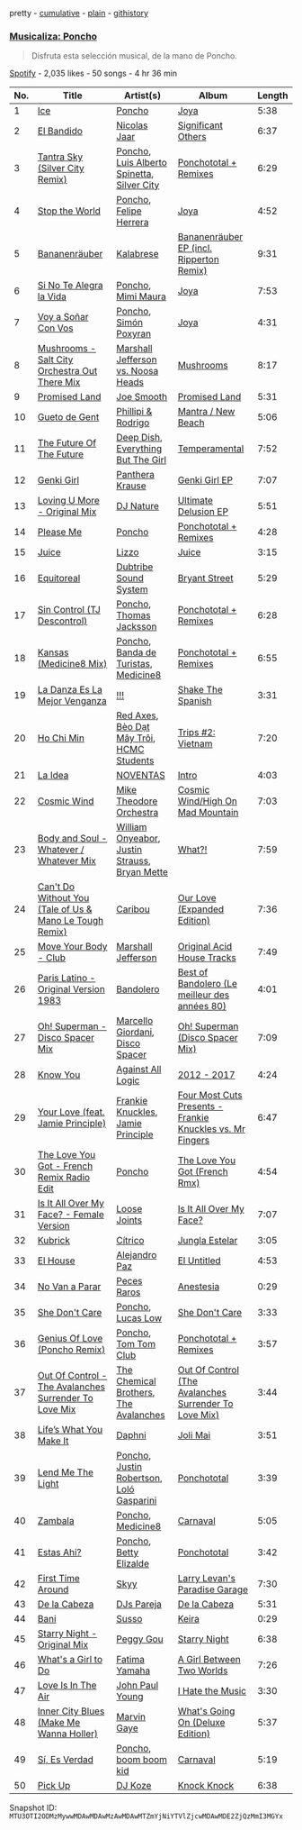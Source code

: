 pretty - [cumulative](/playlists/cumulative/37i9dQZF1DXdTi4rHtlES7.md) - [plain](/playlists/plain/37i9dQZF1DXdTi4rHtlES7) - [githistory](https://github.githistory.xyz/mackorone/spotify-playlist-archive/blob/main/playlists/plain/37i9dQZF1DXdTi4rHtlES7)

### [Musicaliza: Poncho](https://open.spotify.com/playlist/37i9dQZF1DXdTi4rHtlES7)

> Disfruta esta selección musical, de la mano de Poncho.

[Spotify](https://open.spotify.com/user/spotify) - 2,035 likes - 50 songs - 4 hr 36 min

| No. | Title | Artist(s) | Album | Length |
|---|---|---|---|---|
| 1 | [Ice](https://open.spotify.com/track/3IaIGFRkwbseokGulbYCJW) | [Poncho](https://open.spotify.com/artist/4ADdzb8h9qQTE8XPmSxY8r) | [Joya](https://open.spotify.com/album/4AMYEdyQWIvwyRzXZF0FA0) | 5:38 |
| 2 | [El Bandido](https://open.spotify.com/track/0YQznyH9mJn6UTwWFHqy4b) | [Nicolas Jaar](https://open.spotify.com/artist/5a0etAzO5V26gvlbmHzT9W) | [Significant Others](https://open.spotify.com/album/3LPOvF8M3DijXowBs1MdDr) | 6:37 |
| 3 | [Tantra Sky \(Silver City Remix\)](https://open.spotify.com/track/5oQS3IaRUSoDbAHPqxz50o) | [Poncho](https://open.spotify.com/artist/4ADdzb8h9qQTE8XPmSxY8r), [Luis Alberto Spinetta](https://open.spotify.com/artist/1MuQ2m2tg7naeRGAOxYZer), [Silver City](https://open.spotify.com/artist/170XUR6FDHTHYBLnky8xOJ) | [Ponchototal + Remixes](https://open.spotify.com/album/5rKID5kXlABtIgqMZyWeFA) | 6:29 |
| 4 | [Stop the World](https://open.spotify.com/track/3mgxwH7Q985bZRexIVVZFP) | [Poncho](https://open.spotify.com/artist/4ADdzb8h9qQTE8XPmSxY8r), [Felipe Herrera](https://open.spotify.com/artist/0ZxRH0sF7Z2JQZMnRgDw6G) | [Joya](https://open.spotify.com/album/4AMYEdyQWIvwyRzXZF0FA0) | 4:52 |
| 5 | [Bananenräuber](https://open.spotify.com/track/05wEorkTyzUT67wKkjz2tP) | [Kalabrese](https://open.spotify.com/artist/2MUENaxB93ZPNclZIDEMMV) | [Bananenräuber EP \(incl\. Ripperton Remix\)](https://open.spotify.com/album/6XRkp3ex5HvV7mIZYEpwEK) | 9:31 |
| 6 | [Si No Te Alegra la Vida](https://open.spotify.com/track/1GgAvh36HNRKGHevvwEiSG) | [Poncho](https://open.spotify.com/artist/4ADdzb8h9qQTE8XPmSxY8r), [Mimi Maura](https://open.spotify.com/artist/4VKHNaUBImLsxPOCdG5Mwl) | [Joya](https://open.spotify.com/album/4AMYEdyQWIvwyRzXZF0FA0) | 7:53 |
| 7 | [Voy a Soñar Con Vos](https://open.spotify.com/track/5wDrUrwmkw9hjvSUH7eDVE) | [Poncho](https://open.spotify.com/artist/4ADdzb8h9qQTE8XPmSxY8r), [Simón Poxyran](https://open.spotify.com/artist/1bSEw00Dntay8mCXk9k5rh) | [Joya](https://open.spotify.com/album/4AMYEdyQWIvwyRzXZF0FA0) | 4:31 |
| 8 | [Mushrooms \- Salt City Orchestra Out There Mix](https://open.spotify.com/track/0DmMkCRnLCn30vkJeUhgK2) | [Marshall Jefferson vs\. Noosa Heads](https://open.spotify.com/artist/45KxlxhV4KySZkLb5pXo8V) | [Mushrooms](https://open.spotify.com/album/1Vy1OUHs1xkzpzbaoxeXZr) | 8:17 |
| 9 | [Promised Land](https://open.spotify.com/track/796T2ROxTNibXRjVhjSzCa) | [Joe Smooth](https://open.spotify.com/artist/4BIamAD25vwYldaOWTEsXd) | [Promised Land](https://open.spotify.com/album/1oyrymxXmhE2NaYczhS6NR) | 5:31 |
| 10 | [Gueto de Gent](https://open.spotify.com/track/0oR9XRneKUIefSfy5y0IJ8) | [Phillipi & Rodrigo](https://open.spotify.com/artist/6XaCe40GiIt7ujxQvfmvsp) | [Mantra / New Beach](https://open.spotify.com/album/4NjCGfP3nJ32GJBi9A5Ng7) | 5:06 |
| 11 | [The Future Of The Future](https://open.spotify.com/track/0PyOCEF2Y3ej860cd23qUO) | [Deep Dish](https://open.spotify.com/artist/720JYpdCgHuTmDeryW0wEA), [Everything But The Girl](https://open.spotify.com/artist/13ccXrK7AmXb4TddMkE7jy) | [Temperamental](https://open.spotify.com/album/4Geaebqk6nJC78Agw6VXG9) | 7:52 |
| 12 | [Genki Girl](https://open.spotify.com/track/6pIwAehlguVHYBGVXk9ENX) | [Panthera Krause](https://open.spotify.com/artist/6vpvDZ1hqY1GUPUjvyiCjU) | [Genki Girl EP](https://open.spotify.com/album/13Pz4wssvskd54ku6ibZnr) | 7:07 |
| 13 | [Loving U More \- Original Mix](https://open.spotify.com/track/4BQFu4CKPNV2XXDvmlFYgf) | [DJ Nature](https://open.spotify.com/artist/6PdSJRMSdqv6jmDDi79Mvc) | [Ultimate Delusion EP](https://open.spotify.com/album/7gSCLS6twKQN67WQFi8lLV) | 5:51 |
| 14 | [Please Me](https://open.spotify.com/track/5owpG3DrDV5xVETv7XjMdq) | [Poncho](https://open.spotify.com/artist/4ADdzb8h9qQTE8XPmSxY8r) | [Ponchototal + Remixes](https://open.spotify.com/album/5rKID5kXlABtIgqMZyWeFA) | 4:28 |
| 15 | [Juice](https://open.spotify.com/track/0onslUNmSLDkuYaideYWir) | [Lizzo](https://open.spotify.com/artist/56oDRnqbIiwx4mymNEv7dS) | [Juice](https://open.spotify.com/album/11coWHUoRLfoplozmzNz0v) | 3:15 |
| 16 | [Equitoreal](https://open.spotify.com/track/2Cxi3FbJS7GqWXQutb8wf0) | [Dubtribe Sound System](https://open.spotify.com/artist/0FI2cbOCEkpmSBGGjl577t) | [Bryant Street](https://open.spotify.com/album/6TmmNKwXkBaPebDNqqoTKr) | 5:29 |
| 17 | [Sin Control \(TJ Descontrol\)](https://open.spotify.com/track/0XYRjKO0NoYEl6TESsuBnx) | [Poncho](https://open.spotify.com/artist/4ADdzb8h9qQTE8XPmSxY8r), [Thomas Jacksson](https://open.spotify.com/artist/3jQjBvBF1qlJNc4RyfPorZ) | [Ponchototal + Remixes](https://open.spotify.com/album/5rKID5kXlABtIgqMZyWeFA) | 6:28 |
| 18 | [Kansas \(Medicine8 Mix\)](https://open.spotify.com/track/27m775A1Z1RqPm1oluwcqp) | [Poncho](https://open.spotify.com/artist/4ADdzb8h9qQTE8XPmSxY8r), [Banda de Turistas](https://open.spotify.com/artist/1zfAJtfJEpUvMiQxigYj57), [Medicine8](https://open.spotify.com/artist/1WdFIATKQPkjexAhPZGJqy) | [Ponchototal + Remixes](https://open.spotify.com/album/5rKID5kXlABtIgqMZyWeFA) | 6:55 |
| 19 | [La Danza Es La Mejor Venganza](https://open.spotify.com/track/5KJSs7AYTXzunX4TgWAdFz) | [!!!](https://open.spotify.com/artist/1mmehjf7eHA10uHMisZGJg) | [Shake The Spanish](https://open.spotify.com/album/4zXptMCxvaVS4EE1IvH02N) | 3:31 |
| 20 | [Ho Chi Min](https://open.spotify.com/track/5kKGJym6i9cQJhUiELMfqI) | [Red Axes](https://open.spotify.com/artist/5Owm9QgL9BSCRQKTX6T08G), [Bèo Dạt Mây Trôi](https://open.spotify.com/artist/5aiU9zkwOsUWaoKL3LZhvM), [HCMC Students](https://open.spotify.com/artist/7eTh42doMpsnT6Z6pKI9tK) | [Trips \#2: Vietnam](https://open.spotify.com/album/5ojN0F4GIGGJY75oWQd3xW) | 7:20 |
| 21 | [La Idea](https://open.spotify.com/track/1Y0UQHzf1KtTIi0TVzHWgO) | [NOVENTAS](https://open.spotify.com/artist/0oMuzgKBlS39FWPd3pXO76) | [Intro](https://open.spotify.com/album/4NVk6JaR7BqJBlMG5jiQqp) | 4:03 |
| 22 | [Cosmic Wind](https://open.spotify.com/track/13RmM9nDjFtOWATD8NPY8l) | [Mike Theodore Orchestra](https://open.spotify.com/artist/1qYoCN6dB4KAzDzAZcRD0Y) | [Cosmic Wind/High On Mad Mountain](https://open.spotify.com/album/0UwD1LLu7KnAnpTdn9eQ3M) | 7:03 |
| 23 | [Body and Soul \- Whatever / Whatever Mix](https://open.spotify.com/track/6kdJFaEr6Lqy0HAE8rnfq6) | [William Onyeabor](https://open.spotify.com/artist/755pQSGUy6rtPrUCbnJTvi), [Justin Strauss](https://open.spotify.com/artist/0Ffu60mxLNLa7b7Z3VSS01), [Bryan Mette](https://open.spotify.com/artist/2mHxr001vnNn0TvaDpbyvw) | [What?!](https://open.spotify.com/album/5K9nDeTEcoMBakMd7KvtCZ) | 7:59 |
| 24 | [Can't Do Without You \(Tale of Us & Mano Le Tough Remix\)](https://open.spotify.com/track/5pNgnQa5Qn9EpL0GxuP6LB) | [Caribou](https://open.spotify.com/artist/4aEnNH9PuU1HF3TsZTru54) | [Our Love \(Expanded Edition\)](https://open.spotify.com/album/7k7LfcXJsRSWzzlNb3zjDC) | 7:36 |
| 25 | [Move Your Body \- Club](https://open.spotify.com/track/2cA7ezNsy33h6HKi4dggGh) | [Marshall Jefferson](https://open.spotify.com/artist/2Di8r9df6xjyj6CVOqbGVz) | [Original Acid House Tracks](https://open.spotify.com/album/2OAtpG4qmck9JB40ztJJpy) | 7:49 |
| 26 | [Paris Latino \- Original Version 1983](https://open.spotify.com/track/3LCup59DMpM3r6fwQsZMYs) | [Bandolero](https://open.spotify.com/artist/5lh1imF7kkn87IHQsoEjJB) | [Best of Bandolero \(Le meilleur des années 80\)](https://open.spotify.com/album/0B2tZmiPYlz9Jc1jbupQOX) | 4:01 |
| 27 | [Oh! Superman \- Disco Spacer Mix](https://open.spotify.com/track/02zHKu5WvvOH5tGcNqvaA1) | [Marcello Giordani](https://open.spotify.com/artist/2a6QLhIoQNwc1Q87Y6v2cU), [Disco Spacer](https://open.spotify.com/artist/0NQA2MpWqHh8UZnUR9ZPBM) | [Oh! Superman \(Disco Spacer Mix\)](https://open.spotify.com/album/3Yv76JX2Cy2PVLXZt87YxX) | 7:09 |
| 28 | [Know You](https://open.spotify.com/track/2zkTGKRw16spjOq5XiZSBl) | [Against All Logic](https://open.spotify.com/artist/0ngUeF0DGpYmPec80MqSi1) | [2012 \- 2017](https://open.spotify.com/album/1uzfGk9vxMXfaZ2avqwxod) | 4:24 |
| 29 | [Your Love \(feat\. Jamie Principle\)](https://open.spotify.com/track/6tvtFyEdNpeurBkT2zNMEL) | [Frankie Knuckles](https://open.spotify.com/artist/63yl9nDNrHpiAYGlNJxxjc), [Jamie Principle](https://open.spotify.com/artist/5obQFNrkFoWB51hm1JTHMw) | [Four Most Cuts Presents \- Frankie Knuckles vs\. Mr Fingers](https://open.spotify.com/album/1OM6ULzT778hgqBI4stbFR) | 6:47 |
| 30 | [The Love You Got \- French Remix Radio Edit](https://open.spotify.com/track/4G10uVBIoswxYsDegPYdd1) | [Poncho](https://open.spotify.com/artist/4ADdzb8h9qQTE8XPmSxY8r) | [The Love You Got \(French Rmx\)](https://open.spotify.com/album/3QsvIz9jNW7LsxH53vuS6J) | 4:54 |
| 31 | [Is It All Over My Face? \- Female Version](https://open.spotify.com/track/0QIl1aNSEMQL7BryNIi6dB) | [Loose Joints](https://open.spotify.com/artist/0eoOgNAKS0g3piTJlFY173) | [Is It All Over My Face?](https://open.spotify.com/album/5bAVzhdknkLZTmByjTJ14N) | 7:07 |
| 32 | [Kubrick](https://open.spotify.com/track/1CFiWVz6ZgrNYiMiSbhmiA) | [Cítrico](https://open.spotify.com/artist/00CoCNLLdB7cWFgA8NG5q9) | [Jungla Estelar](https://open.spotify.com/album/63AvcfmH5JCqUafT9Ar0ov) | 3:05 |
| 33 | [El House](https://open.spotify.com/track/3BoWCLj7Iw9yx4RsuypHlQ) | [Alejandro Paz](https://open.spotify.com/artist/58JUcJgPMahuJHcVQM5CNL) | [El Untitled](https://open.spotify.com/album/4WWZ54GOihyzeMkEZ3EjLF) | 4:53 |
| 34 | [No Van a Parar](https://open.spotify.com/track/1GLYsZMbHm72Uy2QvzdgDQ) | [Peces Raros](https://open.spotify.com/artist/5UI7HXsBEfRSsf0T4t48Q9) | [Anestesia](https://open.spotify.com/album/28uJVNr4dYysur0Fcay4B2) | 0:29 |
| 35 | [She Don't Care](https://open.spotify.com/track/1JK6tqF5dIhmzIbW1hPhPl) | [Poncho](https://open.spotify.com/artist/4ADdzb8h9qQTE8XPmSxY8r), [Lucas Low](https://open.spotify.com/artist/3jr7qXo0CEuq5gGxMNi07r) | [She Don't Care](https://open.spotify.com/album/2itFSwOkpM7RWVHxzk3TTh) | 3:33 |
| 36 | [Genius Of Love \(Poncho Remix\)](https://open.spotify.com/track/2q90bYsYCyekwLTSdAUqdg) | [Poncho](https://open.spotify.com/artist/4ADdzb8h9qQTE8XPmSxY8r), [Tom Tom Club](https://open.spotify.com/artist/1m24736Bdew1oQVxTePOCo) | [Ponchototal + Remixes](https://open.spotify.com/album/5rKID5kXlABtIgqMZyWeFA) | 3:57 |
| 37 | [Out Of Control \- The Avalanches Surrender To Love Mix](https://open.spotify.com/track/7nIxmdgXEqb7TDMFUc8Erk) | [The Chemical Brothers](https://open.spotify.com/artist/1GhPHrq36VKCY3ucVaZCfo), [The Avalanches](https://open.spotify.com/artist/3C8RpaI3Go0yFF9whvKoED) | [Out Of Control \(The Avalanches Surrender To Love Mix\)](https://open.spotify.com/album/3Fn0wItrIpiXD9w8lsMXhB) | 3:44 |
| 38 | [Life’s What You Make It](https://open.spotify.com/track/0JHMusx7591n8jxiNTWHQf) | [Daphni](https://open.spotify.com/artist/4nhvb6x9ZhPiYCzrHDNia9) | [Joli Mai](https://open.spotify.com/album/2NF7kUOEaNYhCWLANV85Aj) | 3:51 |
| 39 | [Lend Me The Light](https://open.spotify.com/track/4S5wgFspsApKKNu9mFKbCq) | [Poncho](https://open.spotify.com/artist/4ADdzb8h9qQTE8XPmSxY8r), [Justin Robertson](https://open.spotify.com/artist/0xaL1FrIjMQ2S4E6qmksMf), [Loló Gasparini](https://open.spotify.com/artist/7E9LwAUo2OzRdTtI0nDv9z) | [Ponchototal](https://open.spotify.com/album/1PM6cdi7UlpIfsBSlN0J5K) | 3:39 |
| 40 | [Zambala](https://open.spotify.com/track/6Zhy43MnyTmDvCpfIinEbK) | [Poncho](https://open.spotify.com/artist/4ADdzb8h9qQTE8XPmSxY8r), [Medicine8](https://open.spotify.com/artist/1WdFIATKQPkjexAhPZGJqy) | [Carnaval](https://open.spotify.com/album/6cxeuUv9h1Okky5xsAn3BM) | 5:05 |
| 41 | [Estas Ahi?](https://open.spotify.com/track/1jjjsCOtXwGFvSHYsFKYpr) | [Poncho](https://open.spotify.com/artist/4ADdzb8h9qQTE8XPmSxY8r), [Betty Elizalde](https://open.spotify.com/artist/3EdbhbqivbCtEd29cwaUZ2) | [Ponchototal](https://open.spotify.com/album/1PM6cdi7UlpIfsBSlN0J5K) | 3:42 |
| 42 | [First Time Around](https://open.spotify.com/track/6NWhHpQMeZmxOyd7IZu3Zp) | [Skyy](https://open.spotify.com/artist/5uFqO7FceiE84xjEjFtQLX) | [Larry Levan's Paradise Garage](https://open.spotify.com/album/1fkMUX3lpOJqFJBT8J6lDO) | 7:30 |
| 43 | [De la Cabeza](https://open.spotify.com/track/4mReKGwpX1m4T1I7jAJhvU) | [DJs Pareja](https://open.spotify.com/artist/5oTo90z4UYa7QUQ3Je3dQ7) | [De la Cabeza](https://open.spotify.com/album/7da2CZdxzN0bUgu7WJU2Ri) | 5:31 |
| 44 | [Bani](https://open.spotify.com/track/1edhO7oohKuhmkEGvDNXcR) | [Susso](https://open.spotify.com/artist/6eSUQltc7DkN4OiPgOl4VP) | [Keira](https://open.spotify.com/album/4RYg4wd3xq5aHVImUfpbw4) | 0:29 |
| 45 | [Starry Night \- Original Mix](https://open.spotify.com/track/5xwzmfxNAxZwMjznQ0eVXL) | [Peggy Gou](https://open.spotify.com/artist/2mLA48B366zkELXYx7hcDN) | [Starry Night](https://open.spotify.com/album/6EgGBFTnsLi1WZaHDtpeie) | 6:38 |
| 46 | [What's a Girl to Do](https://open.spotify.com/track/5N720bYInxSsiUDvBOLM3C) | [Fatima Yamaha](https://open.spotify.com/artist/7eZRt08LoDy0nfIS6OwyMP) | [A Girl Between Two Worlds](https://open.spotify.com/album/4MGNcuX4Vvhv2hhn1FwtDW) | 7:26 |
| 47 | [Love Is In The Air](https://open.spotify.com/track/3c4OULLWwgRqBfA2dJtRuY) | [John Paul Young](https://open.spotify.com/artist/2wMcQIxzH2LYHJZNxo9FcN) | [I Hate the Music](https://open.spotify.com/album/28L7sCuuF8Zt6dW1FuZqRh) | 3:30 |
| 48 | [Inner City Blues \(Make Me Wanna Holler\)](https://open.spotify.com/track/0TA4uwG2heg2BaTShm5VCD) | [Marvin Gaye](https://open.spotify.com/artist/3koiLjNrgRTNbOwViDipeA) | [What's Going On \(Deluxe Edition\)](https://open.spotify.com/album/3XuNIQWd0C0dc1fkoTsJSi) | 5:37 |
| 49 | [Sí, Es Verdad](https://open.spotify.com/track/26Q7etEP1EZkmC6OQzMriV) | [Poncho](https://open.spotify.com/artist/4ADdzb8h9qQTE8XPmSxY8r), [boom boom kid](https://open.spotify.com/artist/2h2frsYL6pssri5AZdlMUU) | [Carnaval](https://open.spotify.com/album/6cxeuUv9h1Okky5xsAn3BM) | 5:19 |
| 50 | [Pick Up](https://open.spotify.com/track/5YzBL3vkQnp3JbeDRRSbSQ) | [DJ Koze](https://open.spotify.com/artist/1kR99O4MgSTasyeJh8UFCg) | [Knock Knock](https://open.spotify.com/album/0sT4nyNxsvGNQr1O8OR83O) | 6:38 |

Snapshot ID: `MTU3OTI2ODMzMywwMDAwMDAwMzAwMDAwMTZmYjNiYTVlZjcwMDAwMDE2ZjQzMmI3MGYx`
